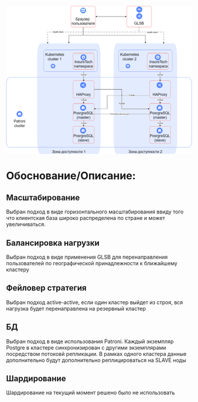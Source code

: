 
![InsureTech_технологическая_архитектура_to-be](./InureTech_to_be.png)

# Обоснование/Описание:
## Масштабирование
Выбран подход в виде горизонтального масштабирования ввиду того что клиентская база широко распределена по стране и может увеличиваться.
## Балансировка нагрузки
Выбран подход в виде применения GLSB для перенаправления пользователей по географической принадлежности к ближайшему кластеру
## Фейловер стратегия
Выбран подход active-active, если один кластер выйдет из строя, вся нагрузка будет перенаправлена на резервный кластер
## БД
Выбран подход в виде использования Patroni. Каждый экземпляр Postgre в кластере синхронизирован с другими экземплярами посредством потоковй репликации.
В рамках одного кластера данные дополнительно будут дополнительно реплицироваться на SLAVE ноды
## Шардирование
Шардирование на текущий момент решено было не использовать